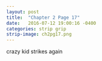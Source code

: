 ```yaml
---
layout: post
title:  "Chapter 2 Page 17"
date:   2016-07-12 19:00:16 -0400
categories: strip grip
strip-image: ch2pg17.png
---
```

crazy kid strikes again 
